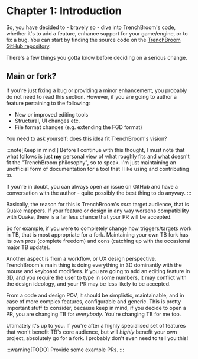 # Chapter 1: Introduction

So, you have decided to - bravely so - dive into TrenchBroom's code, whether it's to add a feature, enhance support for your game/engine, or to fix a bug. You can start by finding the source code on the [TrenchBroom GitHub repository](https://github.com/TrenchBroom/TrenchBroom).

There's a few things you gotta know before deciding on a serious change.

## Main or fork?

If you're just fixing a bug or providing a minor enhancement, you probably do not need to read this section. However, if you are going to author a feature pertaining to the following:
* New or improved editing tools
* Structural, UI changes etc.
* File format changes (e.g. extending the FGD format)

You need to ask yourself: does this idea fit TrenchBroom's vision?

:::note[Keep in mind!]
Before I continue with this thought, I must note that what follows is just **my** personal view of what roughly fits and what doesn't fit the "TrenchBroom philosophy", so to speak. I'm just maintaining an unofficial form of documentation for a tool that I like using and contributing to.

If you're in doubt, you can always open an issue on GitHub and have a conversation with the author - quite possibly the best thing to do anyway.
:::

Basically, the reason for this is TrenchBroom's *core* target audience, that is Quake mappers. If your feature or design in any way worsens compatibility with Quake, there is a far less chance that your PR will be accepted.

So for example, if you were to completely change how triggers/targets work in TB, that is most appropriate for a fork. Maintaining your own TB fork has its own pros (complete freedom) and cons (catching up with the occasional major TB update).

Another aspect is from a workflow, or UX design perspective. TrenchBroom's main thing is doing everything in 3D dominantly with the mouse and keyboard modifiers. If you are going to add an editing feature in 3D, and you require the user to type in some numbers, it may conflict with the design ideology, and your PR may be less likely to be accepted.

From a code and design POV, it should be simplistic, maintainable, and in case of more complex features, configurable and generic. This is pretty important stuff to consider, because keep in mind, if you decide to open a PR, you are changing TB for *everybody*. You're changing TB for me too.

Ultimately it's up to you. If you're after a highly specialised set of features that won't benefit TB's core audience, but will *highly* benefit your own project, absolutely go for a fork. I probably don't even need to tell you this!

:::warning[TODO]
Provide some example PRs.
:::
